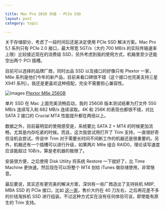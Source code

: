 ```yaml
---

title: Mac Pro 2010 升级 - PCIe SSD
layout: post
category: topic

---
```



关于存储部分，考虑了一段时间后还是决定使用 PCIe SSD 解决方案。Mac Pro 5,1 系列只有 PCIe 2.0 接口，最大带宽 5GT/s（大约 700 MB/s 的实际传输速率上限）比较接近现在的消费级 SSD，另外考虑到我的使用方式，机箱里至少还能空出两个 PCI 插槽。

目前可以选择的品牌厂商，同时出品 SSD 以及接口的好像只有 Plextor 一家，M6e 系列是他们今年的新产品，目前来看口碑很不错（这个接口也完美支持三星 X941 系列）。我还是更喜欢这种搭配，完全不需要担心兼容性。

![images](http://i.v2ex.co/P26kMt4A.jpeg)
[Plextor M6e 256GB](http://www.plextoramericas.com/index.php/pcie-ssd/hhhl/pcie-m6e)

单片 SSD 在 Mac 上面完美流畅启动，我的 256GB 版本测试结果为打文件 550 MB/s 连续写入和 682 MB/s 连续读取。4K 和 256K 的表现也都很不错，对比 SATA 2 接口的 Crucial MT4 性能提升都在两倍以上。

数据之外，目前最明显的使用感受是，系统要比 SATA 2 + MT4 的时候更加流畅，尤其是内存吃紧的时候。而且，这次我尝试用打开了 Trim 支持，一直很好奇但没机会尝试。传说中 Trim 对于需要长时间不间断工作的机器还是很重要的。另外，机箱还有一个插槽可以进行升级，如果两片 M6e 组合 RAID0，理论读写速度应该能超过 1GB/s，算是老机器的极限了。

安装很方便，之后使用 Disk Utility 将系统 Restore 一下就好了，比 Time Machine 更快速。然后现在可以将整个 MT4 划给 iTunes 做存储使用，非常惬意。 

最后要说，其实还有更完美的解决方案，深圳有一些厂商造出了支持拆机 MBP, MBA SSD 的 PCIe 接口，比如 [这一家](http://eshop.sintech.cn/)，售价大约在 40 刀左右，之后再花差不多的价钱淘拆机 SSD 进行组装。不过这种方式实在没有任何体验可谈，即使能有原生的 Trim 支持。